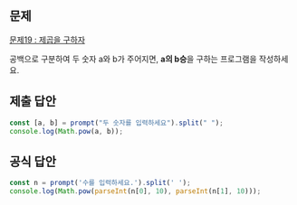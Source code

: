 ## 문제

[문제19 : 제곱을 구하자](https://www.notion.so/19-b268261747b3455a874b19f9dbb89ccf) 

공백으로 구분하여 두 숫자 a와 b가 주어지면, **a의 b승**을 구하는 프로그램을 작성하세요.

## 제출 답안

```jsx
const [a, b] = prompt("두 숫자를 입력하세요").split(" ");
console.log(Math.pow(a, b));
```

## 공식 답안

```jsx
const n = prompt('수를 입력하세요.').split(' ');
console.log(Math.pow(parseInt(n[0], 10), parseInt(n[1], 10)));
```